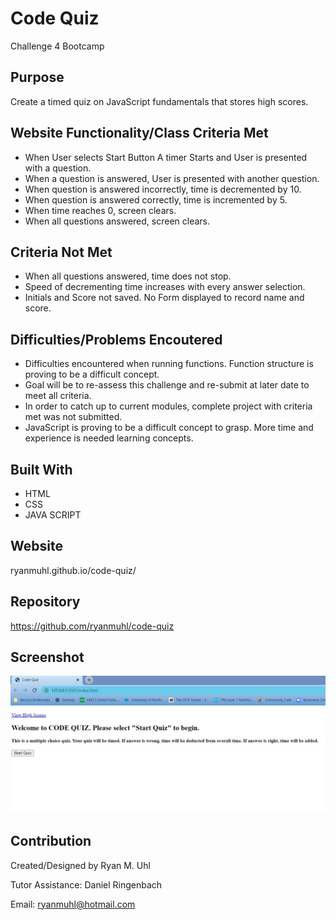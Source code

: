 # Code Quiz
Challenge 4 Bootcamp

## Purpose
Create a timed quiz on JavaScript fundamentals that stores high scores.

## Website Functionality/Class Criteria Met
* When User selects Start Button A timer Starts and User is presented with a question.
* When a question is answered,  User is presented with another question.
* When question is answered incorrectly,  time is decremented by 10.
* When question is answered correctly, time is incremented by 5.
* When time reaches 0, screen clears.
* When all questions answered, screen clears.

## Criteria Not Met
* When all questions answered,  time does not stop.
* Speed of decrementing time increases with every answer selection.  
* Initials and Score not saved.  No Form displayed to record name and score.

## Difficulties/Problems Encoutered
* Difficulties encountered when running functions.  Function structure is proving to be a difficult concept.  
* Goal will be to re-assess this challenge and re-submit at later date to meet all criteria.
* In order to catch up to current modules,  complete project with criteria met was not submitted.
* JavaScript is proving to be a difficult concept to grasp. More time and experience is needed learning concepts.  

## Built With
* HTML
* CSS
* JAVA SCRIPT


## Website
ryanmuhl.github.io/code-quiz/

## Repository
https://github.com/ryanmuhl/code-quiz

## Screenshot
![Challenge Screenshot](https://github.com/ryanmuhl/code-quiz/blob/main/assets/images/screenshot.png.jpg)

## Contribution
Created/Designed by Ryan M. Uhl

Tutor Assistance: Daniel Ringenbach

Email: ryanmuhl@hotmail.com